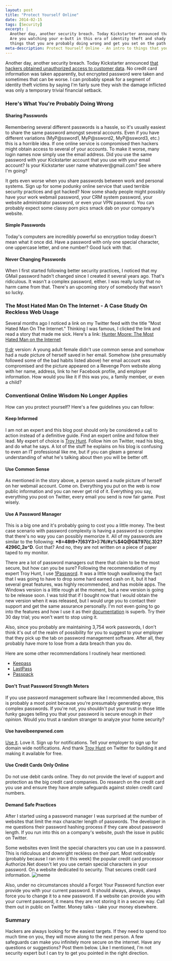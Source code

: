 ```yaml
---
layout: post
title: "Protect Yourself Online"
date: 2014-02-15
tags: [Security]
excerpt: |
  Another day, another security breach. Today Kickstarter announced that hackers obtained unauthorized access to customer data.
  Are you watching your e-butt in this era of identity theft and shady internet practices? This will give you an intro to
  things that you are probably doing wrong and get you set on the path to being safer on the web.
meta-description: Protect Yourself Online - An intro to things that you are probably doing wrong and info to get you set on the right path to being safer on the web.
---
```

<p>
Another day, another security breach. Today Kickstarter announced <a href="https://www.kickstarter.com/blog/important-kickstarter-security-notice" target="_blank">
that hackers obtained unauthorized access to customer data</a>. No credit card information was taken apparently, but encrypted password
were taken and sometimes that can be worse. I can probably speak for a segment of identity theft victims by saying I'm fairly sure
they wish the damage inflicted was only a temporary trivial financial setback.
</p>
<h3>Here's What You're Probably Doing Wrong</h3>
<h4>Sharing Passwords</h4>
<p>
Remembering several different passwords is a hassle, so it's usually easiest to share the same password amongst several accounts.
Even if you have different variations (MyP@ssword1, MyP@ssword2, MyP@ssword3, etc.) this is a horrible idea. If one online service
is compromised then hackers might obtain access to several of your accounts. To make it worse, many login names now simply use the
email address. Did you use the same password with your Kickstarter account that you use with your email account? Is your Kickstarter
user name whatever@gmail.com? See where I'm going?
</p>
<p>
It gets even worse when you share passwords between work and personal systems. Sign up for some podunky online service that used
terrible security practices and got hacked? Now some shady people might possibly have your work webmail password, your CRM system
password, your website administrator password, or even your VPN password. You can probably expect some classy porn pics smack dab
on your company's website.
</p>
<h4>Simple Passwords</h4>
<p>
Today's computers are incredibly powerful so encryption today doesn't mean what it once did. Have a password with only one
special character, one uppercase letter, and one number? Good luck with that.
</p>
<h4>Never Changing Passwords</h4>
<p>
When I first started following better security practices, I noticed that my GMail password hadn't changed since I created it several
years ago. That's ridiculous. It wasn't a complex password, either. I was really lucky that no harm came from that. There's an upcoming
story of somebody that wasn't so lucky.
</p>
<h3>The Most Hated Man On The Internet - A Case Study On Reckless Web Usage</h3>
<p>
Several months ago I noticed a link on my Twitter feed with the title "Most Hated Man On The Internet." Thinking I was famous,
I clicked the link and read a story that made me sick. Here's a link: <a href="http://www.rollingstone.com/culture/news/the-most-hated-man-on-the-internet-20121113" target="_blank">
Hunter Moore: The Most Hated Man on the Internet</a>
</p>
<p>
<a href="http://en.wikipedia.org/wiki/Wikipedia:Too_long;_didn't_read" target="_blank">tl;dr</a> version: A young adult female didn't
use common sense and somehow had a nude picture of herself saved in her email. Somehow (she presumably followed some of the bad
habits listed above) her email account was compromised and the picture appeared on a Revenge Porn website along with her name,
address, link to her Facebook profile, and employer information. How would you like it if this was you, a family member, or even
a child?
</p>
<h3>Conventional Online Wisdom No Longer Applies</h3>
<p>
How can you protect yourself? Here's a few guidelines you can follow:
</p>
<h4>Keep Informed</h4>
<p>
I am not an expert and this blog post should only be considered a call to action instead of a definitive guide. Find an expert
online and follow their lead. My expert of choice is <a href="https://twitter.com/troyhunt" target="_blank">Troy Hunt</a>. Follow
him on Twitter, read his blog, and do what he says. A lot of the stuff he explains on his blog is confusing to even an IT
professional like me, but if you can gleam a general understanding of what he's talking about then you will be better off.
</p>
<h4>Use Common Sense</h4>
<p>
As mentioned in the story above, a person saved a nude picture of herself on her webmail account. Come on. Everything you put
on the web is now public information and you can never get rid of it. Everything you say, everything you post on Twitter, every
email you send is now fair game. Post wisely.
</p>
<h4>Use A Password Manager</h4>
<p>
This is a big one and it's probably going to cost you a little money. The best case scenario with password complexity is having
a password so complex that there's no way you can possibly memorize it. All of my passwords are similar to the following:
<strong>*8=48t9+7[63Y3>]:76/#z%$4Q@G&T97i)(.3}2?4296C,2o^D</strong>. Got that? And no, they are not written on a piece
of paper taped to my monitor.
</p>
<p>
There are a lot of password managers out there that claim to be the most secure, but how can you be sure? Following the
recommendation of my expert Troy Hunt, I use <a href="https://agilebits.com/onepassword" target="_blank">1Password</a>.
It was a little tough swallowing the fact that I was going to have to drop some hard earned cash on it, but it had several
great features, was highly recommended, and has mobile apps. The Windows version is a little rough at the moment, but a new
version is going to be release soon. I was told that if I bought now that I would obtain the new version when it was released,
but I would urge you to contact their support and get the same assurance personally. I'm not even going to go into the features
and how I use it as their <a href="http://help.agilebits.com/1Password_Windows/index.html" target="_blank">documentation</a>
is superb. Try their 30 day trial; you won't want to stop using it.
</p>
<p>
Also, since you probably are maintaining 3,754 work passwords, I don't think it's out of the realm of possibility for you to
suggest to your employer that they pick up the tab on password management software. After all, they probably have more to lose from
a data breach than you do.
</p>
<p>
Here are some other recommendations I routinely hear mentioned:
<ul>
<li><a href="http://keepass.info/" target="_blank">Keepass</a></li>
<li><a href="https://lastpass.com/" target="_blank">LastPass</a></li>
<li><a href="https://www.passpack.com/" target="_blank">Passpack</a></li>
</ul>
</p>
<h4>Don't Trust Password Strength Meters</h4>
<p>
If you use password management software like I recommended above, this is probably a moot point because you're presumably
generating very complex passwords. If you're not, you shouldn't put your trust in those little funky gauges telling you that
your password is secure enough <i>in their opinion</i>. Would you trust a random stranger to analyze your home security?
</p>
<h4>Use haveibeenpwned.com</h4>
<p>
<a href="https://haveibeenpwned.com/" target="_blank">Use it</a>. Love it. Sign up for notifications. Tell your employer to
sign up for domain wide notifications. And thank <a href="https://twitter.com/troyhunt" target="_blank">Troy Hunt</a> on
Twitter for building it and making it available for free.
</p>
<h4>Use Credit Cards Only Online</h4>
<p>
Do not use debit cards online. They do not provide the level of support and protection as the big credit card companies.
Do research on the credit card you use and ensure they have ample safeguards against stolen credit card numbers.
</p>
<h4>Demand Safe Practices</h4>
<p>
After I started using a password manager I was surprised at the number of websites that limit the max character length of passwords.
The developer in me questions their password hashing process if they care about password length. If you run into this on
a company's website, push the issue in public on Twitter.
</p>
<p>
Some websites even limit the special characters you can use in a password. This is ridiculous and downright reckless on their part.
Most noticeably (probably because I ran into it this week) the popular credit card processor Authorize.Net doesn't let you use
certain special characters in your password. On a website dedicated to security. That secures credit card information.
<img src="http://memecrunch.com/meme/B89E/come-on-man-y-would-u-do-that/image.png" title="meme" alt="meme" />
</p>
<p>
Also, under no circumstances should a Forgot Your Password function ever provide you with your current password. It should
always, always, always force you to change it to a new password. If a website can provide you with your current password, it means
they are not storing it in a secure way. Call them out in public on Twitter. Money talks - take your money elsewhere.
</p>
<h3>Summary</h3>
<p>
Hackers are always looking for the easiest targets. If they need to spend too much time on you, they will move along to the next
person. A few safeguards can make you infinitely more secure on the internet. Have any questions or suggestions? Post them below.
Like I mentioned, I'm not security expert but I can try to get you pointed in the right direction.
</p>